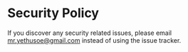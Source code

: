 # Security Policy

If you discover any security related issues, please email mr.yethusoe@gmail.com instead of using the issue tracker.
